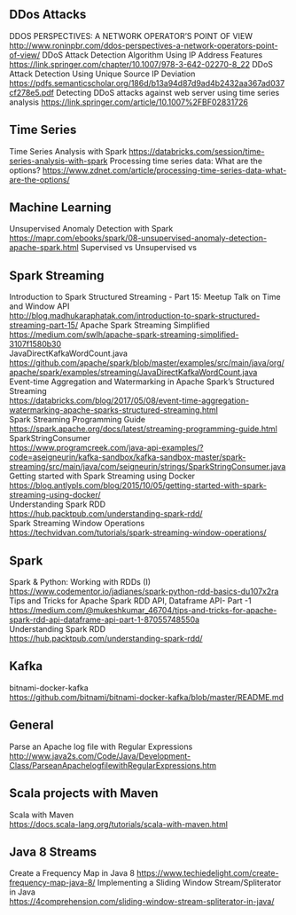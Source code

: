 

## DDos Attacks
DDOS PERSPECTIVES: A NETWORK OPERATOR’S POINT OF VIEW
http://www.roninpbr.com/ddos-perspectives-a-network-operators-point-of-view/
DDoS Attack Detection Algorithm Using IP Address Features
https://link.springer.com/chapter/10.1007/978-3-642-02270-8_22
DDoS Attack Detection Using Unique Source IP Deviation https://pdfs.semanticscholar.org/186d/b13a94d87d9ad4b2432aa367ad037cf278e5.pdf
Detecting DDoS attacks against web server using time series analysis https://link.springer.com/article/10.1007%2FBF02831726

## Time Series
Time Series Analysis with Spark
https://databricks.com/session/time-series-analysis-with-spark
Processing time series data: What are the options?
https://www.zdnet.com/article/processing-time-series-data-what-are-the-options/

## Machine Learning
Unsupervised Anomaly Detection with Spark
https://mapr.com/ebooks/spark/08-unsupervised-anomaly-detection-apache-spark.html
Supervised vs Unsupervised vs


## Spark Streaming
Introduction to Spark Structured Streaming - Part 15: Meetup Talk on Time and Window API  
http://blog.madhukaraphatak.com/introduction-to-spark-structured-streaming-part-15/
Apache Spark Streaming Simplified  
https://medium.com/swlh/apache-spark-streaming-simplified-3107f1580b30  
JavaDirectKafkaWordCount.java
https://github.com/apache/spark/blob/master/examples/src/main/java/org/apache/spark/examples/streaming/JavaDirectKafkaWordCount.java  
Event-time Aggregation and Watermarking in Apache Spark’s Structured Streaming  
https://databricks.com/blog/2017/05/08/event-time-aggregation-watermarking-apache-sparks-structured-streaming.html  
Spark Streaming Programming Guide  
https://spark.apache.org/docs/latest/streaming-programming-guide.html  
SparkStringConsumer  
https://www.programcreek.com/java-api-examples/?code=aseigneurin/kafka-sandbox/kafka-sandbox-master/spark-streaming/src/main/java/com/seigneurin/strings/SparkStringConsumer.java  
Getting started with Spark Streaming using Docker  
https://blog.antlypls.com/blog/2015/10/05/getting-started-with-spark-streaming-using-docker/  
Understanding Spark RDD  
https://hub.packtpub.com/understanding-spark-rdd/  
Spark Streaming Window Operations  
https://techvidvan.com/tutorials/spark-streaming-window-operations/

## Spark
Spark & Python: Working with RDDs (I)  
https://www.codementor.io/jadianes/spark-python-rdd-basics-du107x2ra  
Tips and Tricks for Apache Spark RDD API, Dataframe API- Part -1
https://medium.com/@mukeshkumar_46704/tips-and-tricks-for-apache-spark-rdd-api-dataframe-api-part-1-87055748550a  
Understanding Spark RDD  
https://hub.packtpub.com/understanding-spark-rdd/  

## Kafka
bitnami-docker-kafka  
https://github.com/bitnami/bitnami-docker-kafka/blob/master/README.md

## General
Parse an Apache log file with Regular Expressions  
http://www.java2s.com/Code/Java/Development-Class/ParseanApachelogfilewithRegularExpressions.htm

## Scala projects with Maven
Scala with Maven  
https://docs.scala-lang.org/tutorials/scala-with-maven.html  

## Java 8 Streams
Create a Frequency Map in Java 8
https://www.techiedelight.com/create-frequency-map-java-8/
Implementing a Sliding Window Stream/Spliterator in Java  
https://4comprehension.com/sliding-window-stream-spliterator-in-java/
